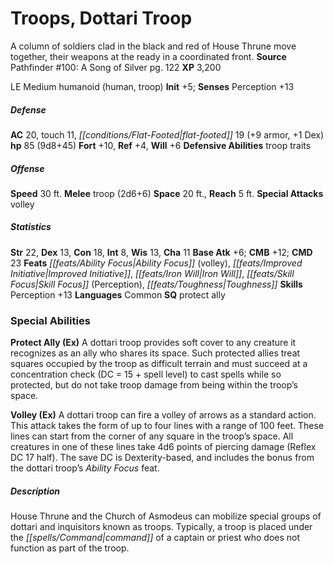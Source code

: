 ﻿---
cssclass: [monsters]
title1: Troops, Dottari Troop
desc_short: A column of soldiers clad in the black and red of House Thrune move together,
  their weapons at the ready in a coordinated front.
title2: Dottari Troop
CR: 7
sources:
- name: 'Pathfinder #100: A Song of Silver'
  page: 122
  link: http://paizo.com/products/btpy9grm?Pathfinder-Adventure-Path-100-A-Song-of-Silver
XP: 3200
alignment: LE
size: Medium
type: humanoid
subtypes:
- human
- troop
initiative:
  bonus: 5
AC:
  AC: 20
  touch: 11
  flat_footed: 19
  components:
    armor: 9
    dex: 1
HP:
  HP: 85
  long: 9d8+45
saves:
  fort: 10
  ref: 4
  will: 6
defensive_abilities:
- troop traits
speeds:
  base: 30
attacks:
  melee:
  - - text: troop (2d6+6)
      entries:
      - - damage: 2d6+6
      attack: troop
  special:
  - volley
space: 20
reach: 5
ability_scores:
  STR: 22
  DEX: 13
  CON: 18
  INT: 8
  WIS: 13
  CHA: 11
BAB: 6
CMB: 12
CMD: 23
feats:
- name: Ability Focus (volley)
- name: Improved Initiative
- name: Iron Will
- name: Skill Focus (Perception)
- name: Toughness
skills:
  Perception: 13
languages:
- Common
special_qualities:
- protect ally
special_abilities:
  Protect Ally (Ex): A dottari troop provides soft cover to any creature it recognizes
    as an ally who shares its space. Such protected allies treat squares occupied
    by the troop as difficult terrain and must succeed at a concentration check (DC
    = 15 + spell level) to cast spells while so protected, but do not take troop damage
    from being within the troop's space.
  Volley (Ex): A dottari troop can fire a volley of arrows as a standard action. This
    attack takes the form of up to four lines with a range of 100 feet. These lines
    can start from the corner of any square in the troop's space. All creatures in
    one of these lines take 4d6 points of piercing damage (Reflex DC 17 half). The
    save DC is Dexterity-based, and includes the bonus from the dottari troop's Ability
    Focus feat.
desc_long: House Thrune and the Church of Asmodeus can mobilize special groups of
  dottari and inquisitors known as troops. Typically, a troop is placed under the
  command of a captain or priest who does not function as part of the troop.

---

# Troops, Dottari Troop
A column of soldiers clad in the black and red of House Thrune move together, their weapons at the ready in a coordinated front.
**Source** Pathfinder #100: A Song of Silver pg. 122
**XP** 3,200

LE Medium humanoid (human, troop)
**Init** +5; **Senses** Perception +13

##### Defense

**AC** 20, touch 11, _[[conditions/Flat-Footed|flat-footed]]_ 19 (+9 armor, +1 Dex)
**hp** 85 (9d8+45)
**Fort** +10, **Ref** +4, **Will** +6
**Defensive Abilities** troop traits

##### Offense
**Speed** 30 ft.
**Melee** troop (2d6+6)
**Space** 20 ft., **Reach** 5 ft.
**Special Attacks** volley

##### Statistics
**Str** 22, **Dex** 13, **Con** 18, **Int** 8, **Wis** 13, **Cha** 11
**Base Atk** +6; **CMB** +12; **CMD** 23
**Feats** _[[feats/Ability Focus|Ability Focus]]_ (volley), _[[feats/Improved Initiative|Improved Initiative]]_, _[[feats/Iron Will|Iron Will]]_, _[[feats/Skill Focus|Skill Focus]]_ (Perception), _[[feats/Toughness|Toughness]]_
**Skills** Perception +13
**Languages** Common
**SQ** protect ally

### Special Abilities

**Protect Ally (Ex)** A dottari troop provides soft cover to any creature it recognizes as an ally who shares its space. Such protected allies treat squares occupied by the troop as difficult terrain and must succeed at a concentration check (DC = 15 + spell level) to cast spells while so protected, but do not take troop damage from being within the troop’s space.

**Volley (Ex)** A dottari troop can fire a volley of arrows as a standard action. This attack takes the form of up to four lines with a range of 100 feet. These lines can start from the corner of any square in the troop’s space. All creatures in one of these lines take 4d6 points of piercing damage (Reflex DC 17 half). The save DC is Dexterity-based, and includes the bonus from the dottari troop’s _Ability Focus_ feat.

##### Description

House Thrune and the Church of Asmodeus can mobilize special groups of dottari and inquisitors known as troops. Typically, a troop is placed under the _[[spells/Command|command]]_ of a captain or priest who does not function as part of the troop.